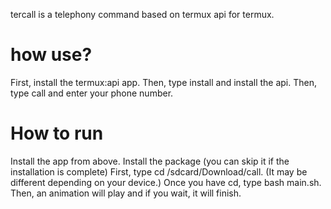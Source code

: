 
tercall is a telephony command based on termux api for termux.
# how use?
First, install the termux:api app. Then, type install and install the api. Then, type call and enter your phone number.
# How to run
Install the app from above. Install the package (you can skip it if the installation is complete)
First, type cd /sdcard/Download/call. (It may be different depending on your device.) Once you have cd, type bash main.sh. Then, an animation will play and if you wait, it will finish. 
